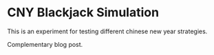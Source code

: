 # CNY Blackjack Simulation

This is an experiment for testing different chinese new year strategies.

Complementary blog post.
